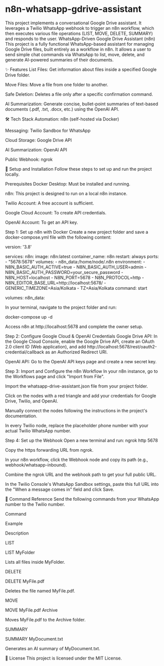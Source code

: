 # n8n-whatsapp-gdrive-assistant
This project implements a conversational Google Drive assistant. It leverages a Twilio WhatsApp webhook to trigger an n8n workflow, which then executes various file operations (LIST, MOVE, DELETE, SUMMARY) and responds to the user.
WhatsApp-Driven Google Drive Assistant (n8n)
This project is a fully functional WhatsApp-based assistant for managing Google Drive files, built entirely as a workflow in n8n. It allows a user to send simple chat commands via WhatsApp to list, move, delete, and generate AI-powered summaries of their documents.

✨ Features
List Files: Get information about files inside a specified Google Drive folder.

Move Files: Move a file from one folder to another.

Safe Deletion: Deletes a file only after a specific confirmation command.

AI Summarization: Generate concise, bullet-point summaries of text-based documents (.pdf, .txt, .docx, etc.) using the OpenAI API.

🛠️ Tech Stack
Automation: n8n (self-hosted via Docker)

Messaging: Twilio Sandbox for WhatsApp

Cloud Storage: Google Drive API

AI Summarization: OpenAI API

Public Webhook: ngrok

🚀 Setup and Installation
Follow these steps to set up and run the project locally.

Prerequisites
Docker Desktop: Must be installed and running.

n8n: This project is designed to run on a local n8n instance.

Twilio Account: A free account is sufficient.

Google Cloud Account: To create API credentials.

OpenAI Account: To get an API key.

Step 1: Set up n8n with Docker
Create a new project folder and save a docker-compose.yml file with the following content:

version: '3.8'

services:
  n8n:
    image: n8n:latest
    container_name: n8n
    restart: always
    ports:
      - "5678:5678"
    volumes:
      - n8n_data:/home/node/.n8n
    environment:
      - N8N_BASIC_AUTH_ACTIVE=true
      - N8N_BASIC_AUTH_USER=admin
      - N8N_BASIC_AUTH_PASSWORD=your_secure_password
      - N8N_HOST=localhost
      - N8N_PORT=5678
      - N8N_PROTOCOL=http
      - N8N_EDITOR_BASE_URL=http://localhost:5678/
      - GENERIC_TIMEZONE=Asia/Kolkata
      - TZ=Asia/Kolkata
    command: start

volumes:
  n8n_data:

In your terminal, navigate to the project folder and run:

docker-compose up -d

Access n8n at http://localhost:5678 and complete the owner setup.

Step 2: Configure Google Cloud & OpenAI Credentials
Google Drive API: In the Google Cloud Console, enable the Google Drive API, create an OAuth 2.0 client ID (Web application), and add http://localhost:5678/rest/oauth2-credential/callback as an Authorized Redirect URI.

OpenAI API: Go to the OpenAI API keys page and create a new secret key.

Step 3: Import and Configure the n8n Workflow
In your n8n instance, go to the Workflows page and click "Import from File".

Import the whatsapp-drive-assistant.json file from your project folder.

Click on the nodes with a red triangle and add your credentials for Google Drive, Twilio, and OpenAI.

Manually connect the nodes following the instructions in the project's documentation.

In every Twilio node, replace the placeholder phone number with your actual Twilio WhatsApp number.

Step 4: Set up the Webhook
Open a new terminal and run: ngrok http 5678

Copy the https forwarding URL from ngrok.

In your n8n workflow, click the Webhook node and copy its path (e.g., webhook/whatsapp-inbound).

Combine the ngrok URL and the webhook path to get your full public URL.

In the Twilio Console's WhatsApp Sandbox settings, paste this full URL into the "When a message comes in" field and click Save.

💬 Command Reference
Send the following commands from your WhatsApp number to the Twilio number.

Command

Example

Description

LIST

LIST MyFolder

Lists all files inside MyFolder.

DELETE

DELETE MyFile.pdf

Deletes the file named MyFile.pdf.

MOVE

MOVE MyFile.pdf Archive

Moves MyFile.pdf to the Archive folder.

SUMMARY

SUMMARY MyDocument.txt

Generates an AI summary of MyDocument.txt.

📜 License
This project is licensed under the MIT License.
